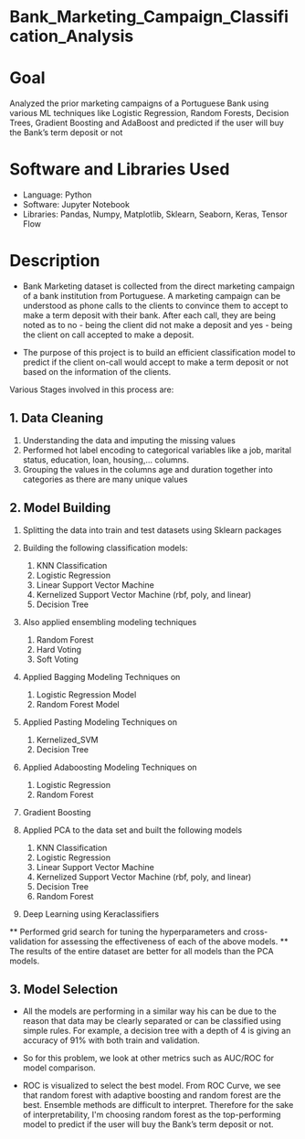 # Bank_Marketing_Campaign_Classification_Analysis

# Goal
Analyzed the prior marketing campaigns of a Portuguese Bank using various ML techniques like Logistic Regression, Random Forests, Decision Trees, Gradient Boosting and AdaBoost and predicted if the user will buy the Bank’s term deposit or not

# Software and Libraries Used
- Language: Python 
- Software: Jupyter Notebook
- Libraries: Pandas, Numpy, Matplotlib, Sklearn, Seaborn, Keras, Tensor Flow

# Description
- Bank Marketing dataset is collected from the direct marketing campaign of a bank institution from Portuguese. A marketing campaign can be understood as phone calls to the clients to convince them to accept to make a term deposit with their bank. After each call, they are being noted as to no - being the client did not make a deposit and yes - being the client on call accepted to make a deposit.

- The purpose of this project is to build an efficient classification model to predict if the client on-call would accept to make a term deposit or not based on the information of the clients.

Various Stages involved in this process are:
## 1. Data Cleaning
1. Understanding the data and imputing the missing values
2. Performed hot label encoding to categorical variables like a job, marital status, education, loan, housing,... columns.
3. Grouping the values in the columns age and duration together into categories as there are many unique values
 
## 2. Model Building
1. Splitting the data into train and test datasets using Sklearn packages
2. Building the following classification models:
   1. KNN Classification
   2. Logistic Regression
   3. Linear Support Vector Machine
   4. Kernelized Support Vector Machine (rbf, poly, and linear) 
   5. Decision Tree
  
3. Also applied ensembling modeling techniques 
   1. Random Forest
   2. Hard Voting
   3. Soft Voting
4. Applied Bagging Modeling Techniques on 
   1. Logistic Regression Model
   2. Random Forest Model
5. Applied Pasting Modeling Techniques on
   1. Kernelized_SVM 
   2. Decision Tree
6. Applied Adaboosting Modeling Techniques on
   1. Logistic Regression
   2. Random Forest
7. Gradient Boosting
8. Applied PCA to the data set and built the following models
   1. KNN Classification 
   2. Logistic Regression
   3. Linear Support Vector Machine
   4. Kernelized Support Vector Machine (rbf, poly, and linear) 
   5. Decision Tree
   6. Random Forest
9. Deep Learning  using Keraclassifiers

** Performed grid search for tuning the hyperparameters and cross-validation for assessing the effectiveness of each of the above models. 
**  The results of the entire dataset are better for all models than the PCA models.

## 3. Model Selection     
- All the models are performing in a similar way his can be due to the reason that data may be clearly separated or can be classified using simple rules. For example, a decision tree with a depth of 4 is giving an accuracy of 91% with both train and validation.
- So for this problem, we look at other metrics such as AUC/ROC for model comparison. 

- ROC is visualized to select the best model. From ROC Curve, we see that random forest with adaptive boosting and random forest are the best. Ensemble methods are difficult to interpret. Therefore for the sake of interpretability, I'm choosing random forest as the top-performing model to predict if the user will buy the Bank’s term deposit or not.
